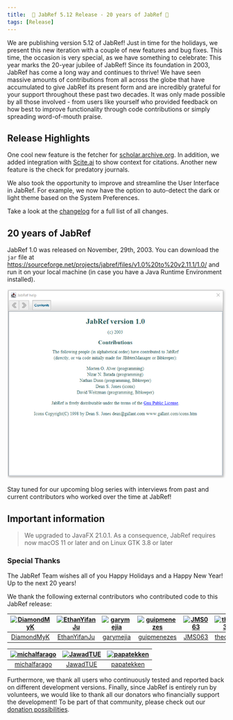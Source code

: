 ```yaml
---
title:  🎄 JabRef 5.12 Release - 20 years of JabRef 🎄
tags: [Release]
---
```


We are publishing version 5.12 of JabRef! Just in time for the holidays, we present this new iteration with a couple of new features and bug fixes. This time, the occasion is very special, as we have something to celebrate: This year marks the 20-year jubilee of JabRef! Since its foundation in 2003, JabRef has come a long way and continues to thrive! We have seen massive amounts of contributions from all across the globe that have accumulated to give JabRef its present form and are incredibly grateful for your support throughout these past two decades. It was only made possible by all those involved - from users like yourself who provided feedback on how best to improve functionality through code contributions or simply spreading word-of-mouth praise.

## Release Highlights

One cool new feature is the fetcher for [scholar.archive.org](https://scholar.archive.org/). In addition, we added integration with [Scite.ai](https://scite.ai/) to show context for citations. Another new feature is the check for predatory journals.

We also took the opportunity to improve and streamline the User Interface in JabRef. For example, we now have the option to auto-detect the dark or light theme based on the System Preferences.

Take a look at the [changelog](https://github.com/JabRef/jabref/blob/main/CHANGELOG.md) for a full list of all changes.

## 20 years of JabRef

JabRef 1.0 was released on November, 29th, 2003. You can download the `jar` file at <https://sourceforge.net/projects/jabref/files/v1.0%20to%20v2.11.1/1.0/> and run it on your local machine (in case you have a Java Runtime Environment installed).

![Screenshot JabRef 1.0 about dialog](/img/about-dialog-jabref-1.0.png)

Stay tuned for our upcoming blog series with interviews from past and current contributors who worked over the time at JabRef!

## Important information

>  We upgraded to JavaFX 21.0.1. As a consequence, JabRef requires now macOS 11 or later and on Linux GTK 3.8 or later

### Special Thanks

The JabRef Team wishes all of you Happy Holidays and a Happy New Year! Up to the next 20 years!

We thank the following external contributors who contributed code to this JabRef release:

[<img alt="DiamondMyK" src="https://avatars.githubusercontent.com/u/135491632?v=4&s=117" width="117">](https://github.com/DiamondMyK) |[<img alt="EthanYifanJu" src="https://avatars.githubusercontent.com/u/111887946?v=4&s=117" width="117">](https://github.com/EthanYifanJu) |[<img alt="garymejia" src="https://avatars.githubusercontent.com/u/50064854?v=4&s=117" width="117">](https://github.com/garymejia) |[<img alt="guipmenezes" src="https://avatars.githubusercontent.com/u/86692306?v=4&s=117" width="117">](https://github.com/guipmenezes) |[<img alt="JMS063" src="https://avatars.githubusercontent.com/u/121246951?v=4&s=117" width="117">](https://github.com/JMS063) |[<img alt="theoo33" src="https://avatars.githubusercontent.com/u/127297775?v=4&s=117" width="117">](https://github.com/theoo33) |
:---: |:---: |:---: |:---: |:---: |:---: |
[DiamondMyK](https://github.com/DiamondMyK) |[EthanYifanJu](https://github.com/EthanYifanJu) |[garymejia](https://github.com/garymejia) |[guipmenezes](https://github.com/guipmenezes) |[JMS063](https://github.com/JMS063) |[theoo33](https://github.com/theoo33) |

[<img alt="michalfarago" src="https://avatars.githubusercontent.com/u/85625273?v=4&s=117" width="117">](https://github.com/michalfarago) |[<img alt="JawadTUE" src="https://avatars.githubusercontent.com/u/96312791?v=4&s=117" width="117">](https://github.com/JawadTUE) |[<img alt="papatekken" src="https://avatars.githubusercontent.com/u/6082365?v=4&s=117" width="117">](https://github.com/papatekken) |
:---: |:---: |:---: |
[michalfarago](https://github.com/michalfarago) |[JawadTUE](https://github.com/JawadTUE) |[papatekken](https://github.com/papatekken) |

Furthermore, we thank all users who continuously tested and reported back on different development versions.
Finally, since JabRef is entirely run by volunteers, we would like to thank all our donators who financially support the development! To be part of that community, please check out our [donation possibilities](https://github.com/JabRef/jabref/wiki/Donations).
